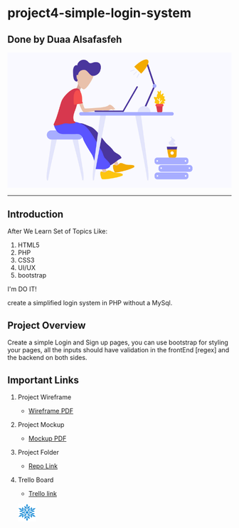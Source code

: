 # project4-simple-login-system
## Done by **Duaa Alsafasfeh**
![Markdown Logo](./images/landing.png)

***
## Introduction
After We Learn Set of Topics Like:

1. HTML5
1. PHP
1. CSS3
1. UI/UX
1. bootstrap

I'm DO IT!

create a simplified login system in PHP without a MySql.

## Project Overview

Create a simple Login and Sign up pages, you can use bootstrap for styling your pages, all the inputs should have validation in the frontEnd [regex] and the backend on both sides.

## Important Links


1. Project Wireframe
   * [Wireframe PDF](wireframe%20identity%20form.pdf)

1. Project Mockup
   * [Mockup PDF](mock%20up%20identity%20form.pdf)

1. Project Folder
   * [Repo Link](https://github.com/Dua-Alsafasfeh/project4-simple-login-system)

1. Trello Board
   * [Trello link](https://trello.com/b/r8PHmTAc/login-system-in-php)


   <a href='https://archiveprogram.github.com/'><img src='https://raw.githubusercontent.com/acervenky/animated-github-badges/master/assets/acbadge.gif' width='40' height='40'></a> 